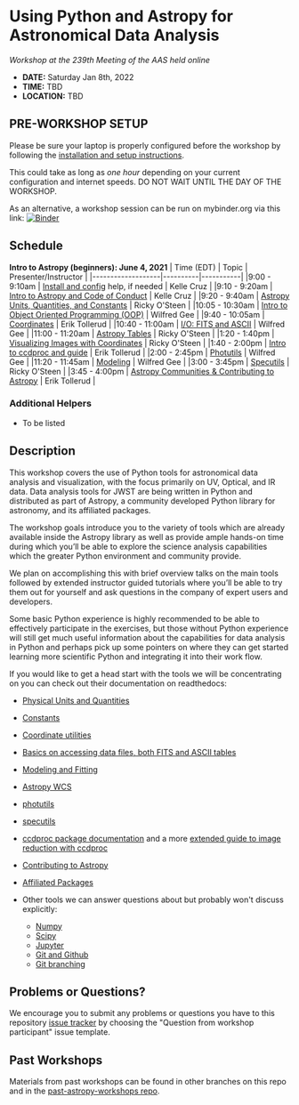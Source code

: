 Using Python and Astropy for Astronomical Data Analysis
=======================================================
*Workshop at the 239th Meeting of the AAS held online*

* **DATE:** Saturday Jan 8th, 2022
* **TIME:** TBD
* **LOCATION:** TBD

## PRE-WORKSHOP SETUP
Please be sure your laptop is properly configured before the workshop by following the
[installation and setup instructions](00-Install_and_Setup).

This could take as long as *one hour* depending on your current configuration and internet speeds.
DO NOT WAIT UNTIL THE DAY OF THE WORKSHOP.

As an alternative, a workshop session can be run on mybinder.org via this link: [![Binder](https://mybinder.org/badge_logo.svg)](https://mybinder.org/v2/gh/stargaser/workshop-env/astropy-env/?urlpath=git-pull?repo%3Dhttps%253A%252F%252Fgithub.com%252Fastropy%252Fastropy-workshop%26branch%3Dmain)

## Schedule

**Intro to Astropy (beginners): June 4, 2021**
| Time (EDT)        | Topic    | Presenter/Instructor |
|-------------------|----------|-----------|
|9:00 - 9:10am  | [Install and config](00-Install_and_Setup) help, if needed  | Kelle Cruz |
|9:10 - 9:20am  | [Intro to Astropy and Code of Conduct](01-IntroCoC) | Kelle Cruz |
|9:20 - 9:40am  | [Astropy Units, Quantities, and Constants](03-UnitsQuantities) | Ricky O'Steen |
|10:05 - 10:30am | [Intro to Object Oriented Programming (OOP)](02b-OOP) | Wilfred Gee |
|9:40 - 10:05am | [Coordinates](04-Coordinates) | Erik Tollerud |
|10:40 - 11:00am | [I/O: FITS and ASCII](05-FITS) | Wilfred Gee |
|11:00 - 11:20am | [Astropy Tables](06-Tables) | Ricky O'Steen |
|1:20 - 1:40pm | [Visualizing Images with Coordinates](08-Image-coords) | Ricky O'Steen |
|1:40 - 2:00pm | [Intro to ccdproc and guide](09c-Ccdproc) | Erik Tollerud |
|2:00 - 2:45pm | [Photutils](09-Photutils) | Wilfred Gee |
|11:20 - 11:45am | [Modeling](07-Models) | Wilfred Gee |
|3:00 - 3:45pm | [Specutils](09b-Specutils) | Ricky O'Steen |
|3:45 - 4:00pm | [Astropy Communities & Contributing to Astropy](10-WrapUp) | Erik Tollerud |

### Additional Helpers

* To be listed

## Description
This workshop covers the use of Python tools for astronomical data analysis and visualization, with the focus primarily
on UV, Optical, and IR data. Data analysis tools for JWST are being written in Python and distributed as part of Astropy,
a community developed Python library for astronomy,  and its affiliated packages.

The workshop goals introduce you to the variety of tools which are already available inside the Astropy library as
well as provide ample hands-on time during which you’ll be able to explore the science analysis capabilities which the
greater Python environment and community provide.

We plan on accomplishing this with brief overview talks on the main tools followed by extended instructor guided tutorials
where you’ll be able to try them out for yourself and ask questions in the company of expert users and developers.

Some basic Python experience is highly recommended to be able to effectively participate in the exercises,
but those without Python experience will still get much useful information about the capabilities for data analysis in
Python and perhaps pick up some pointers on where they can get started learning more scientific Python and integrating
it into their work flow.

If you would like to get a head start with the tools we will be concentrating on you can check out their documentation on readthedocs:

* [Physical Units and Quantities](https://docs.astropy.org/en/stable/units/index.html)
* [Constants](https://docs.astropy.org/en/stable/constants/index.html)
* [Coordinate utilities](https://docs.astropy.org/en/stable/coordinates/index.html)
* [Basics on accessing data files, both FITS and ASCII tables](https://docs.astropy.org/en/stable/io/unified.html)
* [Modeling and Fitting](https://docs.astropy.org/en/stable/modeling/index.html)
* [Astropy WCS](https://docs.astropy.org/en/stable/wcs/index.html)
* [photutils](https://photutils.readthedocs.io/)
* [specutils](https://specutils.readthedocs.io/)
* [ccdproc package documentation](https://ccdproc.readthedocs.io/en/latest/) and a more [extended guide to image reduction with ccdproc](https://github.com/astropy/ccd-reduction-and-photometry-guide)
* [Contributing to Astropy](https://docs.astropy.org/en/stable/development/workflow/development_workflow.html)
* [Affiliated Packages](https://www.astropy.org/affiliated/)

* Other tools we can answer questions about but probably won't discuss explicitly:
  * [Numpy](https://numpy.org/)
  * [Scipy](https://www.scipy.org/)
  * [Jupyter](https://jupyter.org/)
  * [Git and Github](https://guides.github.com/activities/hello-world/)
  * [Git branching](https://learngitbranching.js.org/)

## Problems or Questions?

We encourage you to submit any problems or questions you have to this
repository [issue tracker](https://github.com/astropy/astropy-workshop/issues)
by choosing the "Question from workshop participant" issue template.

## Past Workshops

Materials from past workshops can be found in other branches on this repo and in the [past-astropy-workshops repo](https://github.com/astropy/past-astropy-workshops).
